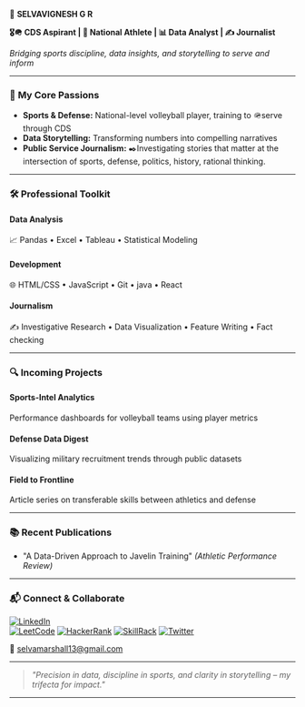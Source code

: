 🌟 **SELVAVIGNESH G R**

**🎖️🪖 CDS Aspirant | 🏐 National Athlete | 📊 Data Analyst | ✍️ Journalist**  

*Bridging sports discipline, data insights, and storytelling to serve and inform*  

---

### 🏅 **My Core Passions**  
- **Sports & Defense:** National-level volleyball player, training to 🪖serve through CDS 
- **Data Storytelling:** Transforming numbers into compelling narratives  
- **Public Service Journalism:** ✒️Investigating stories that matter at the intersection of sports, defense, politics, history, rational thinking. 

---

### 🛠️ **Professional Toolkit**  
#### **Data Analysis**  
📈 Pandas • Excel • Tableau • Statistical Modeling  
#### **Development**  
🌐 HTML/CSS • JavaScript • Git • java
• React
#### **Journalism**  
✍️ Investigative Research • Data Visualization • Feature Writing • Fact checking

---

### 🔍 **Incoming Projects**  
#### **Sports-Intel Analytics**  
Performance dashboards for volleyball teams using player metrics  
#### **Defense Data Digest**  
Visualizing military recruitment trends through public datasets  
#### **Field to Frontline**  
Article series on transferable skills between athletics and defense  

---

### 📚 **Recent Publications**  
  
- "A Data-Driven Approach to Javelin Training" *(Athletic Performance Review)*  

---

### 📬 **Connect & Collaborate**  
[![LinkedIn](https://img.shields.io/badge/LinkedIn-0077B5?logo=linkedin&logoColor=white)](https://www.linkedin.com/in/selvavignesh7)  
[![LeetCode](https://img.shields.io/badge/-LeetCode-FFA116?logo=leetcode&logoColor=black)](https://leetcode.com/u/selvavignesh_gurunathan/)
[![HackerRank](https://img.shields.io/badge/-HackerRank-2EC866?logo=hackerrank&logoColor=white)](https://www.hackerrank.com/profile/selvamarshall13)
[![SkillRack](https://img.shields.io/badge/-SkillRack-4285F4?logo=google-chrome&logoColor=white)](http://www.skillrack.com/profile/419928/e71f33cbf76b1bd61c849580f2edb3be74f3c14e)
[![Twitter](https://img.shields.io/badge/Twitter-1DA1F2?logo=twitter&logoColor=white)](https://twitter.com/yourhandle)  
  
📧 selvamarshall13@gmail.com  

---

> *"Precision in data, discipline in sports, and clarity in storytelling – my trifecta for impact."*  

---

